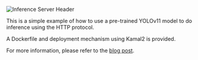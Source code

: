 ![Inference Server Header](https://oslo.vision/images/blog/headers/inference-server-header.png)

This is a simple example of how to use a pre-trained YOLOv11 model to do inference using the HTTP protocol.

A Dockerfile and deployment mechanism using Kamal2 is provided.

For more information, please refer to the [blog post](https://oslo.vision/blog/build-and-deploy-inference-server/).
